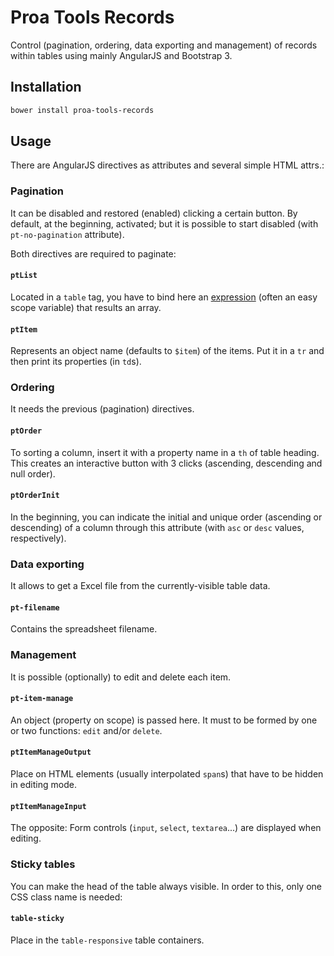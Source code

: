 # Proa Tools Records

Control (pagination, ordering, data exporting and management) of records within tables using mainly AngularJS and Bootstrap 3.

## Installation

```powershell
bower install proa-tools-records
```

## Usage

There are AngularJS directives as attributes and several simple HTML attrs.:

### Pagination

It can be disabled and restored (enabled) clicking a certain button. By default, at the beginning, activated; but it is possible to start disabled (with `pt-no-pagination` attribute).

Both directives are required to paginate:

#### `ptList`

Located in a `table` tag, you have to bind here an [expression](https://docs.angularjs.org/guide/expression) (often an easy scope variable) that results an array.

#### `ptItem`

Represents an object name (defaults to `$item`) of the items. Put it in a `tr` and then print its properties (in `td`s).

### Ordering

It needs the previous (pagination) directives.

#### `ptOrder`

To sorting a column, insert it with a property name in a `th` of table heading. This creates an interactive button with 3 clicks (ascending, descending and null order).

#### `ptOrderInit`

In the beginning, you can indicate the initial and unique order (ascending or descending) of a column through this attribute (with `asc` or `desc` values, respectively).

### Data exporting

It allows to get a Excel file from the currently-visible table data.

#### `pt-filename`

Contains the spreadsheet filename.

### Management

It is possible (optionally) to edit and delete each item.

#### `pt-item-manage`

An object (property on scope) is passed here. It must to be formed by one or two functions: `edit` and/or `delete`.

#### `ptItemManageOutput`

Place on HTML elements (usually interpolated `span`s) that have to be hidden in editing mode.

#### `ptItemManageInput`

The opposite: Form controls (`input`, `select`, `textarea`...) are displayed when editing.

### Sticky tables

You can make the head of the table always visible. In order to this, only one CSS class name is needed:

#### `table-sticky`

Place in the `table-responsive` table containers.